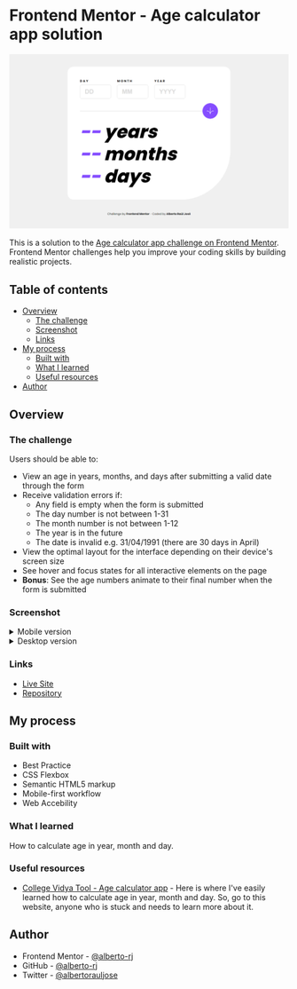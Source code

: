 # Frontend Mentor - Age calculator app solution

![Desktop version screenshot](./design/solution-desktop.png)

This is a solution to the [Age calculator app challenge on Frontend Mentor](https://www.frontendmentor.io/challenges/age-calculator-app-dF9DFFpj-Q). Frontend Mentor challenges help you improve your coding skills by building realistic projects.

## Table of contents

- [Overview](#overview)
  - [The challenge](#the-challenge)
  - [Screenshot](#screenshot)
  - [Links](#links)
- [My process](#my-process)
  - [Built with](#built-with)
  - [What I learned](#what-i-learned)
  - [Useful resources](#useful-resources)
- [Author](#author)

## Overview

### The challenge

Users should be able to:

- View an age in years, months, and days after submitting a valid date through the form
- Receive validation errors if:
  - Any field is empty when the form is submitted
  - The day number is not between 1-31
  - The month number is not between 1-12
  - The year is in the future
  - The date is invalid e.g. 31/04/1991 (there are 30 days in April)
- View the optimal layout for the interface depending on their device's screen size
- See hover and focus states for all interactive elements on the page
- **Bonus**: See the age numbers animate to their final number when the form is submitted

### Screenshot

<details>
  <summary>Mobile version</summary>
  <img alt="Mobile version screenshot" src="./design/solution-mobile.png">
</details>

<details>
  <summary>Desktop version</summary>
  <img alt="Desktop version screenshot" src="./design/solution-desktop.png">
</details>

### Links

- [Live Site](https://alberto-rj.github.io/age-calculator-app)
- [Repository](https://github.com/alberto-rj/age-calculator-app)

## My process

### Built with

- Best Practice
- CSS Flexbox
- Semantic HTML5 markup
- Mobile-first workflow
- Web Accebility

### What I learned

How to calculate age in year, month and day.

### Useful resources

- [College Vidya Tool - Age calculator app](https://collegevidya.com/tool/age-calculator) - Here is where I've easily learned how to calculate age in year, month and day. So, go to this website, anyone who is stuck and needs to learn more about it.

## Author

- Frontend Mentor - [@alberto-rj](https://www.frontendmentor.io/profile/alberto-rj)
- GitHub - [@alberto-rj](https://www.github.com/alberto-rj.com)
- Twitter - [@albertorauljose](https://www.twitter.com/albertorauljose)
